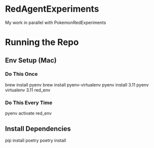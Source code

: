 # RedAgentExperiments
My work in parallel with PokemonRedExperiments

# Running the Repo

## Env Setup (Mac)
### Do This Once
brew install pyenv
brew install pyenv-virtualenv
pyenv install 3.11
pyenv virtualenv 3.11 red_env
### Do This Every Time
pyenv activate red_env

## Install Dependencies
pip install poetry
poetry install

